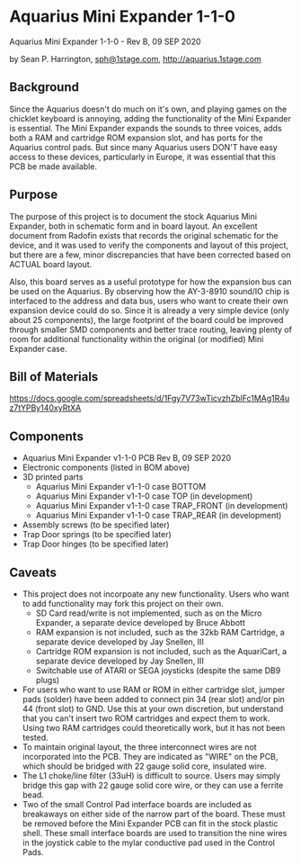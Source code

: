# Aquarius Mini Expander 1-1-0
Aquarius Mini Expander 1-1-0 - Rev B, 09 SEP 2020
 
by Sean P. Harrington, sph@1stage.com, http://aquarius.1stage.com
 
## Background
Since the Aquarius doesn't do much on it's own, and playing games on the chicklet keyboard is annoying, adding the functionality of the Mini Expander is essential. The Mini Expander expands the sounds to three voices, adds both a RAM and cartridge ROM expansion slot, and has ports for the Aquarius control pads. But since many Aquarius users DON'T have easy access to these devices, particularly in Europe, it was essential that this PCB be made available. 

## Purpose
The purpose of this project is to document the stock Aquarius Mini Expander, both in schematic form and in board layout. An excellent document from Radofin exists that records the original schematic for the device, and it was used to verify the components and layout of this project, but there are a few, minor discrepancies that have been corrected based on ACTUAL board layout. 

Also, this board serves as a useful prototype for how the expansion bus can be used on the Aquarius. By observing how the AY-3-8910 sound/IO chip is interfaced to the address and data bus, users who want to create their own expansion device could do so. Since it is already a very simple device (only about 25 components), the large footprint of the board could be improved through smaller SMD components and better trace routing, leaving plenty of room for additional functionality within the original (or modified) Mini Expander case.

## Bill of Materials
https://docs.google.com/spreadsheets/d/1Fgy7V73wTicvzhZblFc1MAg1R4uz7tYPBy140xyRtXA	

## Components
* Aquarius Mini Expander v1-1-0 PCB Rev B, 09 SEP 2020
* Electronic components (listed in BOM above)
* 3D printed parts
  * Aquarius Mini Expander v1-1-0 case BOTTOM
  * Aquarius Mini Expander v1-1-0 case TOP (in development)
  * Aquarius Mini Expander v1-1-0 case TRAP_FRONT (in development)
  * Aquarius Mini Expander v1-1-0 case TRAP_REAR (in development)
* Assembly screws (to be specified later)
* Trap Door springs (to be specified later)
* Trap Door hinges (to be specified later)

## Caveats
* This project does not incorpoate any new functionality. Users who want to add functionality may fork this project on their own.
  * SD Card read/write is not implemented, such as on the Micro Expander, a separate device developed by Bruce Abbott
  * RAM expansion is not included, such as the 32kb RAM Cartridge, a separate device developed by Jay Snellen, III
  * Cartridge ROM expansion is not included, such as the AquariCart, a separate device developed by Jay Snellen, III
  * Switchable use of ATARI or SEGA joysticks (despite the same DB9 plugs)
* For users who want to use RAM or ROM in either cartridge slot, jumper pads (solder) have been added to connect pin 34 (rear slot) and/or pin 44 (front slot) to GND. Use this at your own discretion, but understand that you can't insert two ROM cartridges and expect them to work. Using two RAM cartridges could theoretically work, but it has not been tested.
* To maintain original layout, the three interconnect wires are not incorporated into the PCB. They are indicated as "WIRE" on the PCB, which should be bridged with 22 gauge solid core, insulated wire.
* The L1 choke/line filter (33uH) is difficult to source. Users may simply bridge this gap with 22 gauge solid core wire, or they can use a ferrite bead.
* Two of the small Control Pad interface boards are included as breakaways on either side of the narrow part of the board. These must be removed before the Mini Expander PCB can fit in the stock plastic shell. These small interface boards are used to transition the nine wires in the joystick cable to the mylar conductive pad used in the Control Pads.
